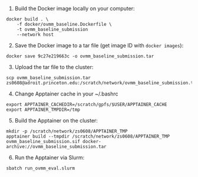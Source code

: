 1. Build the Docker image locally on your computer:
```
docker build . \
    -f docker/ovmm_baseline.Dockerfile \
    -t ovmm_baseline_submission
    --network host
```

2. Save the Docker image to a tar file (get image ID with `docker images`):
```
docker save 9c27e219663c -o ovmm_baseline_submission.tar
```

3. Upload the tar file to the cluster:
```
scp ovmm_baseline_submission.tar zs0608@adroit.princeton.edu:/scratch/network/ovmm_baseline_submission.tar
```

4. Change Apptainer cache in your ~/.bashrc
```
export APPTAINER_CACHEDIR=/scratch/gpfs/$USER/APPTAINER_CACHE
export APPTAINER_TMPDIR=/tmp
```

5. Build the Apptainer on the cluster:
```
mkdir -p /scratch/network/zs0608/APPTAINER_TMP
apptainer build --tmpdir /scratch/network/zs0608/APPTAINER_TMP ovmm_baseline_submission.sif docker-archive://ovmm_baseline_submission.tar
```

6. Run the Apptainer via Slurm:
```
sbatch run_ovmm_eval.slurm
```